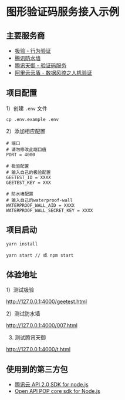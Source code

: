 # 图形验证码服务接入示例

## 主要服务商

- [极验 - 行为验证](https://docs.geetest.com/install/overview/start/)
- [腾讯防水墙](https://007.qq.com/)
- [腾讯天御 - 验证码服务](https://cloud.tencent.com/document/api/295/6703)
- [阿里云云盾 - 数据风控之人机验证](https://help.aliyun.com/document_detail/66324.html?spm=a2c4g.11186623.6.555.71d31302taBKI3)

## 项目配置

1）创建 `.env` 文件
```
cp .env.example .env
```

2）添加相应配置
```
# 端口
# 请勿修改此端口值
PORT = 4000

# 极验配置
# 输入自己的极验配置
GEETEST_ID = XXXX
GEETEST_KEY = XXX

# 防水墙配置
# 输入自己的waterproof-wall
WATERPROOF_WALL_AID = XXXX
WATERPROOF_WALL_SECRET_KEY = XXXX
```

## 项目启动

```
yarn install

yarn start // 或 npm start
```

## 体验地址

1）测试极验

http://127.0.0.1:4000/geetest.html

2）测试防水墙

http://127.0.0.1:4000/007.html

3) 测试腾讯天御

http://127.0.0.1:4000/t.html

## 使用到的第三方包

- [腾讯云 API 2.0 SDK for node.js](https://github.com/CFETeam/qcloudapi-sdk)
- [Open API POP core sdk for Node.js](https://github.com/aliyun/openapi-core-nodejs-sdk)
